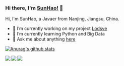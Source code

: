 ### Hi there, I'm [SunHao!](https://www.crazy-coder.cn/) 👋

Hi, I'm SunHao, a Javaer from Nanjing, Jiangsu, China.

- 🔭 I’m currently working on my project [Lodsve](https://github.com/lodsve)
- 🌱 I’m currently learning Python and Big Data
- 💬 Ask me about anything [here](https://github.com/sunhao-java/sunhao-java/issues)

[![Anurag's github stats](https://github-readme-stats.vercel.app/api?username=sunhao-java&show_icons=true&title_color=fff&icon_color=79ff97&text_color=9f9f9f&bg_color=151515)](https://github.com/anuraghazra/github-readme-stats)

<a href="https://github.com/lodsve/lodsve-boot">
  <img align="left" src="https://github-readme-stats.vercel.app/api/pin/?username=lodsve&repo=lodsve-boot&title_color=fff&icon_color=79ff97&text_color=9f9f9f&bg_color=151515" />
</a>

<a href="https://github.com/lodsve/lodsve-framework">
  <img align="left" src="https://github-readme-stats.vercel.app/api/pin/?username=lodsve&repo=lodsve-framework&title_color=fff&icon_color=79ff97&text_color=9f9f9f&bg_color=151515" />
</a>

<a href="https://github.com/sunhao-java/blog">
  <img align="left" src="https://github-readme-stats.vercel.app/api/pin/?username=sunhao-java&repo=blog&title_color=fff&icon_color=79ff97&text_color=9f9f9f&bg_color=151515" />
</a>

